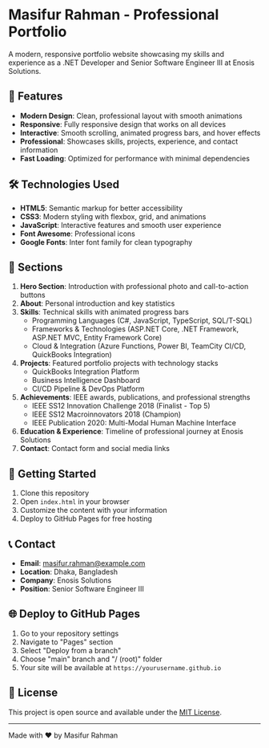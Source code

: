 # Masifur Rahman - Professional Portfolio

A modern, responsive portfolio website showcasing my skills and experience as a .NET Developer and Senior Software Engineer III at Enosis Solutions.

## 🌟 Features

- **Modern Design**: Clean, professional layout with smooth animations
- **Responsive**: Fully responsive design that works on all devices
- **Interactive**: Smooth scrolling, animated progress bars, and hover effects
- **Professional**: Showcases skills, projects, experience, and contact information
- **Fast Loading**: Optimized for performance with minimal dependencies

## 🛠️ Technologies Used

- **HTML5**: Semantic markup for better accessibility
- **CSS3**: Modern styling with flexbox, grid, and animations
- **JavaScript**: Interactive features and smooth user experience
- **Font Awesome**: Professional icons
- **Google Fonts**: Inter font family for clean typography

## 📱 Sections

1. **Hero Section**: Introduction with professional photo and call-to-action buttons
2. **About**: Personal introduction and key statistics
3. **Skills**: Technical skills with animated progress bars
   - Programming Languages (C#, JavaScript, TypeScript, SQL/T-SQL)
   - Frameworks & Technologies (ASP.NET Core, .NET Framework, ASP.NET MVC, Entity Framework Core)
   - Cloud & Integration (Azure Functions, Power BI, TeamCity CI/CD, QuickBooks Integration)
4. **Projects**: Featured portfolio projects with technology stacks
   - QuickBooks Integration Platform
   - Business Intelligence Dashboard
   - CI/CD Pipeline & DevOps Platform
5. **Achievements**: IEEE awards, publications, and professional strengths
   - IEEE SS12 Innovation Challenge 2018 (Finalist - Top 5)
   - IEEE SS12 Macroinnovators 2018 (Champion)
   - IEEE Publication 2020: Multi-Modal Human Machine Interface
6. **Education & Experience**: Timeline of professional journey at Enosis Solutions
7. **Contact**: Contact form and social media links

## 🚀 Getting Started

1. Clone this repository
2. Open `index.html` in your browser
3. Customize the content with your information
4. Deploy to GitHub Pages for free hosting

## 📞 Contact

- **Email**: masifur.rahman@example.com
- **Location**: Dhaka, Bangladesh
- **Company**: Enosis Solutions
- **Position**: Senior Software Engineer III

## 🌐 Deploy to GitHub Pages

1. Go to your repository settings
2. Navigate to "Pages" section
3. Select "Deploy from a branch"
4. Choose "main" branch and "/ (root)" folder
5. Your site will be available at `https://yourusername.github.io`

## 📄 License

This project is open source and available under the [MIT License](LICENSE).

---

Made with ❤️ by Masifur Rahman
